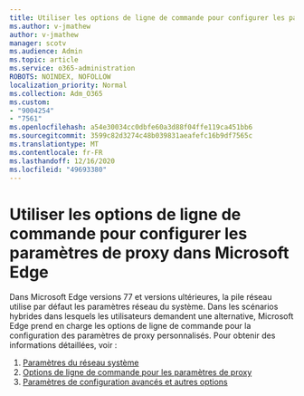 ```yaml
---
title: Utiliser les options de ligne de commande pour configurer les paramètres de proxy dans Microsoft Edge
ms.author: v-jmathew
author: v-jmathew
manager: scotv
ms.audience: Admin
ms.topic: article
ms.service: o365-administration
ROBOTS: NOINDEX, NOFOLLOW
localization_priority: Normal
ms.collection: Adm_O365
ms.custom:
- "9004254"
- "7561"
ms.openlocfilehash: a54e30034cc0dbfe60a3d88f04ffe119ca451bb6
ms.sourcegitcommit: 3599c82d3274c48b039831aeafefc16b9df7565c
ms.translationtype: MT
ms.contentlocale: fr-FR
ms.lasthandoff: 12/16/2020
ms.locfileid: "49693380"
---
```

# <a name="use-command-line-options-to-configure-proxy-settings-in-microsoft-edge"></a>Utiliser les options de ligne de commande pour configurer les paramètres de proxy dans Microsoft Edge

Dans Microsoft Edge versions 77 et versions ultérieures, la pile réseau utilise par défaut les paramètres réseau du système. Dans les scénarios hybrides dans lesquels les utilisateurs demandent une alternative, Microsoft Edge prend en charge les options de ligne de commande pour la configuration des paramètres de proxy personnalisés. Pour obtenir des informations détaillées, voir :

1. [Paramètres du réseau système](https://go.microsoft.com/fwlink/?linkid=2133962)
2. [Options de ligne de commande pour les paramètres de proxy](https://go.microsoft.com/fwlink/?linkid=2134292)
3. [Paramètres de configuration avancés et autres options](https://go.microsoft.com/fwlink/?linkid=2134293)

